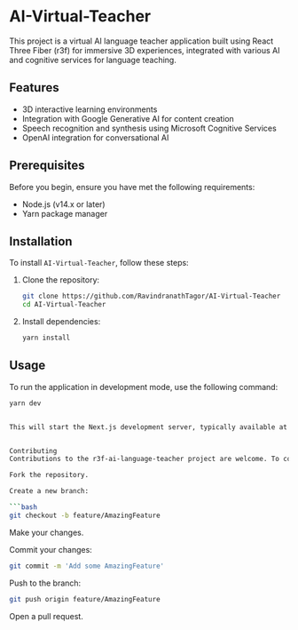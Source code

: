 # AI-Virtual-Teacher

This project is a virtual AI language teacher application built using React Three Fiber (r3f) for immersive 3D experiences, integrated with various AI and cognitive services for language teaching.

## Features

- 3D interactive learning environments
- Integration with Google Generative AI for content creation
- Speech recognition and synthesis using Microsoft Cognitive Services
- OpenAI integration for conversational AI

## Prerequisites

Before you begin, ensure you have met the following requirements:

- Node.js (v14.x or later)
- Yarn package manager

## Installation

To install `AI-Virtual-Teacher`, follow these steps:

1. Clone the repository:

    ```bash
    git clone https://github.com/RavindranathTagor/AI-Virtual-Teacher
    cd AI-Virtual-Teacher
    ```

2. Install dependencies:

    ```bash
    yarn install
    ```

## Usage

To run the application in development mode, use the following command:

```bash
yarn dev


This will start the Next.js development server, typically available at http://localhost:3000.


Contributing
Contributions to the r3f-ai-language-teacher project are welcome. To contribute:

Fork the repository.

Create a new branch:

```bash
git checkout -b feature/AmazingFeature
```
Make your changes.

Commit your changes:

```bash
git commit -m 'Add some AmazingFeature'
```

Push to the branch:

```bash
git push origin feature/AmazingFeature
```

Open a pull request.
